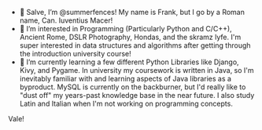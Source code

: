 - 👋 Salve, I’m @summerfences! My name is Frank, but I go by a Roman name, Can. Iuventius Macer! 
- 👀 I’m interested in Programming (Particularly Python and C/C++), Ancient Rome, DSLR Photography, Hondas, and the skramz lyfe. I'm super interested in data structures and algorithms after getting through the introduction university course!
- 🌱 I’m currently learning a few different Python Libraries like Django, Kivy, and Pygame. In university my coursework is written in Java, so I'm inevitably familiar with and learning aspects of Java libraries as a byproduct. MySQL is currently on the backburner, but I'd really like to "dust off" my years-past knowledge base in the near future. I also study Latin and Italian when I'm not working on programming concepts.

Vale!
<!---
summerfences/summerfences is a ✨ special ✨ repository because its `README.md` (this file) appears on your GitHub profile.
You can click the Preview link to take a look at your changes.
--->
